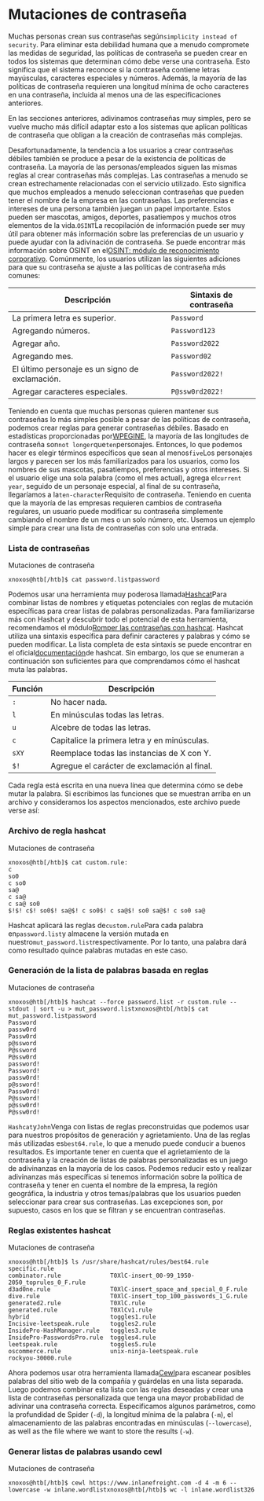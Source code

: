 # Mutaciones de contraseña

Muchas personas crean sus contraseñas según`simplicity instead of security`. Para eliminar esta debilidad humana que a menudo compromete las medidas de seguridad, las políticas de contraseña se pueden crear en todos los sistemas que determinan cómo debe verse una contraseña. Esto significa que el sistema reconoce si la contraseña contiene letras mayúsculas, caracteres especiales y números. Además, la mayoría de las políticas de contraseña requieren una longitud mínima de ocho caracteres en una contraseña, incluida al menos una de las especificaciones anteriores.

En las secciones anteriores, adivinamos contraseñas muy simples, pero se vuelve mucho más difícil adaptar esto a los sistemas que aplican políticas de contraseña que obligan a la creación de contraseñas más complejas.

Desafortunadamente, la tendencia a los usuarios a crear contraseñas débiles también se produce a pesar de la existencia de políticas de contraseña. La mayoría de las personas/empleados siguen las mismas reglas al crear contraseñas más complejas. Las contraseñas a menudo se crean estrechamente relacionadas con el servicio utilizado. Esto significa que muchos empleados a menudo seleccionan contraseñas que pueden tener el nombre de la empresa en las contraseñas. Las preferencias e intereses de una persona también juegan un papel importante. Estos pueden ser mascotas, amigos, deportes, pasatiempos y muchos otros elementos de la vida.`OSINT`La recopilación de información puede ser muy útil para obtener más información sobre las preferencias de un usuario y puede ayudar con la adivinación de contraseña. Se puede encontrar más información sobre OSINT en el[OSINT: módulo de reconocimiento corporativo](https://academy.hackthebox.com/course/preview/osint-corporate-recon). Comúnmente, los usuarios utilizan las siguientes adiciones para que su contraseña se ajuste a las políticas de contraseña más comunes:

| **Descripción** | **Sintaxis de contraseña** |
| --- | --- |
| La primera letra es superior. | `Password` |
| Agregando números. | `Password123` |
| Agregar año. | `Password2022` |
| Agregando mes. | `Password02` |
| El último personaje es un signo de exclamación. | `Password2022!` |
| Agregar caracteres especiales. | `P@ssw0rd2022!` |

Teniendo en cuenta que muchas personas quieren mantener sus contraseñas lo más simples posible a pesar de las políticas de contraseña, podemos crear reglas para generar contraseñas débiles. Basado en estadísticas proporcionadas por[WPEGINE](https://wpengine.com/resources/passwords-unmasked-infographic/), la mayoría de las longitudes de contraseña son`not longer`que`ten`personajes. Entonces, lo que podemos hacer es elegir términos específicos que sean al menos`five`Los personajes largos y parecen ser los más familiarizados para los usuarios, como los nombres de sus mascotas, pasatiempos, preferencias y otros intereses. Si el usuario elige una sola palabra (como el mes actual), agrega el`current year`, seguido de un personaje especial, al final de su contraseña, llegaríamos a la`ten-character`Requisito de contraseña. Teniendo en cuenta que la mayoría de las empresas requieren cambios de contraseña regulares, un usuario puede modificar su contraseña simplemente cambiando el nombre de un mes o un solo número, etc. Usemos un ejemplo simple para crear una lista de contraseñas con solo una entrada.

### **Lista de contraseñas**

Mutaciones de contraseña

```
xnoxos@htb[/htb]$ cat password.listpassword

```

Podemos usar una herramienta muy poderosa llamada[Hashcat](https://hashcat.net/hashcat/)Para combinar listas de nombres y etiquetas potenciales con reglas de mutación específicas para crear listas de palabras personalizadas. Para familiarizarse más con Hashcat y descubrir todo el potencial de esta herramienta, recomendamos el módulo[Romper las contraseñas con hashcat](https://academy.hackthebox.com/course/preview/cracking-passwords-with-hashcat). Hashcat utiliza una sintaxis específica para definir caracteres y palabras y cómo se pueden modificar. La lista completa de esta sintaxis se puede encontrar en el oficial[documentación](https://hashcat.net/wiki/doku.php?id=rule_based_attack)de hashcat. Sin embargo, los que se enumeran a continuación son suficientes para que comprendamos cómo el hashcat muta las palabras.

| **Función** | **Descripción** |
| --- | --- |
| `:` | No hacer nada. |
| `l` | En minúsculas todas las letras. |
| `u` | Alcebre de todas las letras. |
| `c` | Capitalice la primera letra y en minúsculas. |
| `sXY` | Reemplace todas las instancias de X con Y. |
| `$!` | Agregue el carácter de exclamación al final. |

Cada regla está escrita en una nueva línea que determina cómo se debe mutar la palabra. Si escribimos las funciones que se muestran arriba en un archivo y consideramos los aspectos mencionados, este archivo puede verse así:

### **Archivo de regla hashcat**

Mutaciones de contraseña

```
xnoxos@htb[/htb]$ cat custom.rule:
c
so0
c so0
sa@
c sa@
c sa@ so0
$!$! c$! so0$! sa@$! c so0$! c sa@$! so0 sa@$! c so0 sa@
```

Hashcat aplicará las reglas de`custom.rule`Para cada palabra en`password.list`y almacene la versión mutada en nuestro`mut_password.list`respectivamente. Por lo tanto, una palabra dará como resultado quince palabras mutadas en este caso.

### **Generación de la lista de palabras basada en reglas**

Mutaciones de contraseña

```
xnoxos@htb[/htb]$ hashcat --force password.list -r custom.rule --stdout | sort -u > mut_password.listxnoxos@htb[/htb]$ cat mut_password.listpassword
Password
passw0rd
Passw0rd
p@ssword
P@ssword
P@ssw0rd
password!
Password!
passw0rd!
p@ssword!
Passw0rd!
P@ssword!
p@ssw0rd!
P@ssw0rd!

```

`Hashcat`y`John`Venga con listas de reglas preconstruidas que podemos usar para nuestros propósitos de generación y agrietamiento. Una de las reglas más utilizadas es`best64.rule`, lo que a menudo puede conducir a buenos resultados. Es importante tener en cuenta que el agrietamiento de la contraseña y la creación de listas de palabras personalizadas es un juego de adivinanzas en la mayoría de los casos. Podemos reducir esto y realizar adivinanzas más específicas si tenemos información sobre la política de contraseña y tener en cuenta el nombre de la empresa, la región geográfica, la industria y otros temas/palabras que los usuarios pueden seleccionar para crear sus contraseñas. Las excepciones son, por supuesto, casos en los que se filtran y se encuentran contraseñas.

### **Reglas existentes hashcat**

Mutaciones de contraseña

```
xnoxos@htb[/htb]$ ls /usr/share/hashcat/rules/best64.rule                  specific.rule
combinator.rule              T0XlC-insert_00-99_1950-2050_toprules_0_F.rule
d3ad0ne.rule                 T0XlC-insert_space_and_special_0_F.rule
dive.rule                    T0XlC-insert_top_100_passwords_1_G.rule
generated2.rule              T0XlC.rule
generated.rule               T0XlCv1.rule
hybrid                       toggles1.rule
Incisive-leetspeak.rule      toggles2.rule
InsidePro-HashManager.rule   toggles3.rule
InsidePro-PasswordsPro.rule  toggles4.rule
leetspeak.rule               toggles5.rule
oscommerce.rule              unix-ninja-leetspeak.rule
rockyou-30000.rule

```

Ahora podemos usar otra herramienta llamada[Cewl](https://github.com/digininja/CeWL)para escanear posibles palabras del sitio web de la compañía y guárdelas en una lista separada. Luego podemos combinar esta lista con las reglas deseadas y crear una lista de contraseñas personalizada que tenga una mayor probabilidad de adivinar una contraseña correcta. Especificamos algunos parámetros, como la profundidad de Spider (`-d`), la longitud mínima de la palabra (`-m`), el almacenamiento de las palabras encontradas en minúsculas (`--lowercase`), as well as the file where we want to store the results (`-w`).

### **Generar listas de palabras usando cewl**

Mutaciones de contraseña

```
xnoxos@htb[/htb]$ cewl https://www.inlanefreight.com -d 4 -m 6 --lowercase -w inlane.wordlistxnoxos@htb[/htb]$ wc -l inlane.wordlist326

```